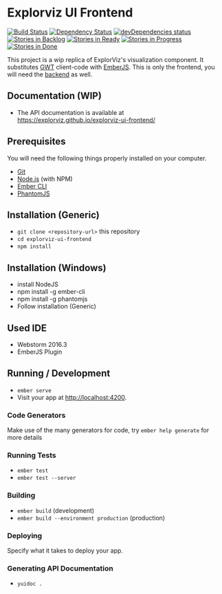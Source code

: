 # Explorviz UI Frontend
<a href="https://travis-ci.org/ExplorViz/explorviz-ui-frontend"><img src="https://travis-ci.org/ExplorViz/explorviz-ui-frontend.svg?branch=master" alt="Build Status"></a>
<a href="https://david-dm.org/ExplorViz/explorviz-ui-frontend"><img src="https://david-dm.org/ExplorViz/explorviz-ui-frontend.svg?branch=master" alt="Dependency Status"></a>
<a href="https://david-dm.org/ExplorViz/explorviz-ui-frontend?type=dev"><img src="https://david-dm.org/ExplorViz/explorviz-ui-frontend/dev-status.svg" alt="devDependencies status"></a>
[![Stories in Backlog](https://badge.waffle.io/ExplorViz/explorviz-ui-frontend.png?label=backlog&title=Backlog)](http://waffle.io/ExplorViz/explorviz-ui-frontend) 
[![Stories in Ready](https://badge.waffle.io/ExplorViz/explorviz-ui-frontend.png?label=ready&title=Ready)](http://waffle.io/ExplorViz/explorviz-ui-frontend)
[![Stories in Progress](https://badge.waffle.io/ExplorViz/explorviz-ui-frontend.png?label=in%20progress&title=In%20Progress)](http://waffle.io/ExplorViz/explorviz-ui-frontend)
[![Stories in Done](https://badge.waffle.io/ExplorViz/explorviz-ui-frontend.png?label=done&title=Done)](http://waffle.io/ExplorViz/explorviz-ui-frontend)


This project is a wip replica of ExplorViz's visualization component. It substitutes [GWT](http://www.gwtproject.org/) client-code with [EmberJS](https://www.emberjs.com/). This is only the frontend, you will need the [backend](https://github.com/ExplorViz/explorviz-ui-backend) as well.

## Documentation (WIP)

* The API documentation is available at https://explorviz.github.io/explorviz-ui-frontend/

## Prerequisites

You will need the following things properly installed on your computer.

* [Git](http://git-scm.com/)
* [Node.js](http://nodejs.org/) (with NPM)
* [Ember CLI](http://ember-cli.com/)
* [PhantomJS](http://phantomjs.org/)

## Installation (Generic)

* `git clone <repository-url>` this repository
* `cd explorviz-ui-frontend`
* `npm install`

## Installation (Windows)
* install NodeJS
* npm install -g ember-cli
* npm install -g phantomjs
* Follow installation (Generic)

## Used IDE

* Webstorm 2016.3
* EmberJS Plugin

## Running / Development

* `ember serve`
* Visit your app at [http://localhost:4200](http://localhost:4200).

### Code Generators

Make use of the many generators for code, try `ember help generate` for more details

### Running Tests

* `ember test`
* `ember test --server`

### Building

* `ember build` (development)
* `ember build --environment production` (production)

### Deploying

Specify what it takes to deploy your app.

### Generating API Documentation
* `yuidoc .`